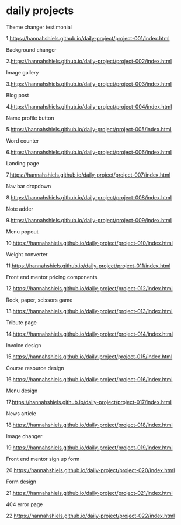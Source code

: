 # daily projects

Theme changer testimonial

1.https://hannahshiels.github.io/daily-project/project-001/index.html

Background changer 

2.https://hannahshiels.github.io/daily-project/project-002/index.html

Image gallery

3.https://hannahshiels.github.io/daily-project/project-003/index.html

Blog post

4.https://hannahshiels.github.io/daily-project/project-004/index.html

Name profile button

5.https://hannahshiels.github.io/daily-project/project-005/index.html

Word counter 

6.https://hannahshiels.github.io/daily-project/project-006/index.html

Landing page

7.https://hannahshiels.github.io/daily-project/project-007/index.html

Nav bar dropdown 

8.https://hannahshiels.github.io/daily-project/project-008/index.html

Note adder 

9.https://hannahshiels.github.io/daily-project/project-009/index.html

Menu popout 

10.https://hannahshiels.github.io/daily-project/project-010/index.html

Weight converter

11.https://hannahshiels.github.io/daily-project/project-011/index.html

Front end mentor pricing components 

12.https://hannahshiels.github.io/daily-project/project-012/index.html

Rock, paper, scissors game 

13.https://hannahshiels.github.io/daily-project/project-013/index.html

Tribute page

14.https://hannahshiels.github.io/daily-project/project-014/index.html

Invoice design 

15.https://hannahshiels.github.io/daily-project/project-015/index.html

Course resource design 

16.https://hannahshiels.github.io/daily-project/project-016/index.html

Menu design

17.https://hannahshiels.github.io/daily-project/project-017/index.html

News article 

18.https://hannahshiels.github.io/daily-project/project-018/index.html

Image changer 

19.https://hannahshiels.github.io/daily-project/project-019/index.html

Front end mentor sign up form 

20.https://hannahshiels.github.io/daily-project/project-020/index.html

Form design 

21.https://hannahshiels.github.io/daily-project/project-021/index.html

404 error page 

22.https://hannahshiels.github.io/daily-project/project-022/index.html







